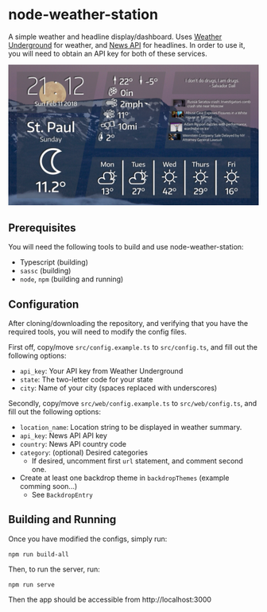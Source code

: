 node-weather-station
====================

A simple weather and headline display/dashboard.
Uses [Weather Underground](https://www.wunderground.com) for weather, and [News API](https://newsapi.org/) for headlines.
In order to use it, you will need to obtain an API key for both of these services.

![Example image](example.png)

Prerequisites
-------------

You will need the following tools to build and use node-weather-station:
 * Typescript (building)
 * `sassc` (building)
 * `node`, `npm` (building and running)

Configuration
-------------

After cloning/downloading the repository, and verifying that you have the required tools, you will need to modify the config files.

First off, copy/move `src/config.example.ts` to `src/config.ts`, and fill out the following options:
 * `api_key`: Your API key from Weather Underground
 * `state`: The two-letter code for your state
 * `city`: Name of your city (spaces replaced with underscores)

Secondly, copy/move `src/web/config.example.ts` to `src/web/config.ts`, and fill out the following options:
 * `location_name`: Location string to be displayed in weather summary.
 * `api_key`: News API API key
 * `country`: News API country code
 * `category`: (optional) Desired categories
   * If desired, uncomment first `url` statement, and comment second one.
 * Create at least one backdrop theme in `backdropThemes` (example comming soon...)
   * See `BackdropEntry`

Building and Running
--------------------

Once you have modified the configs, simply run:
```
npm run build-all
```

Then, to run the server, run:
```
npm run serve
```

Then the app should be accessible from http://localhost:3000